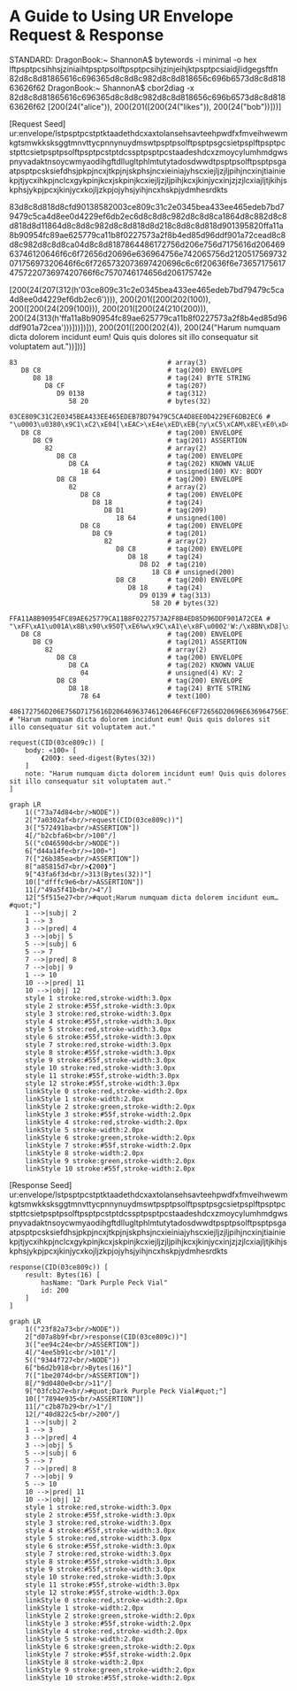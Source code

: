 # A Guide to Using UR Envelope Request & Response

STANDARD:
DragonBook:~ ShannonA$ bytewords -i minimal -o hex lftpsptpcsihhsjziniaihtpsptpsolftpsptpcsihjzinjeihjktpsptpcsiaidjlidgegsftfn
82d8c8d81865616c696365d8c8d8c982d8c8d818656c696b6573d8c8d81863626f62
DragonBook:~ ShannonA$ cbor2diag -x 82d8c8d81865616c696365d8c8d8c982d8c8d818656c696b6573d8c8d81863626f62
[200(24("alice")), 200(201([200(24("likes")), 200(24("bob"))]))]

[Request Seed]
ur:envelope/lstpsptpcstptktaadethdcxaxtolansehsavteehpwdfxfmveihwewmkgtsmwkksksggtmnvttycpnnynuydmswtpsptpsolftpsptpsgcsietpsplftpsptpcstpttcsietpsptpsolftpsptpcstptdcssptpsptpcstaadeshdcxzmoycylumhmdgwspnyvadaktnsoycwmyaodihgftdllugltphlmtutytadosdwwdtpsptpsolftpsptpsgaatpsptpcsksiefdhsjpkpjncxjtkpjnjskphsjncxieiniajyhscxiejljzjljpihjncxinjtiainiekpjtjycxihkpjnclcxgykpinjkcxjskpinjkcxiejljzjljpihjkcxjkinjycxinjzjzjlcxiajljtjkihjskphsjykpjpcxjkinjycxkojljzkpjojyhsjyihjncxhskpjydmhesrdkts

83d8c8d818d8cfd90138582003ce809c31c2e0345bea433ee465edeb7bd79479c5ca4d8ee0d4229ef6db2ec6d8c8d8c982d8c8d8ca1864d8c882d8c8d818d8d11864d8c8d8c982d8c8d818d8d218c8d8c8d818d901395820ffa11a8b90954fc89ae625779ca11b8f0227573a2f8b4ed85d96ddf901a72cead8c8d8c982d8c8d8ca04d8c8d8187864486172756d206e756d7175616d20646963746120646f6c6f72656d20696e636964756e742065756d212051756973207175697320646f6c6f7265732073697420696c6c6f20636f6e73657175617475722073697420766f6c7570746174656d206175742e

[200(24(207(312(h'03ce809c31c2e0345bea433ee465edeb7bd79479c5ca4d8ee0d4229ef6db2ec6')))), 
 200(201([200(202(100)), 200([200(24(209(100))), 200(201([200(24(210(200))), 200(24(313(h'ffa11a8b90954fc89ae625779ca11b8f0227573a2f8b4ed85d96ddf901a72cea')))]))])])),
200(201([200(202(4)), 200(24("Harum numquam dicta dolorem incidunt eum! Quis quis dolores sit illo consequatur sit voluptatem aut."))]))]

```
83                                      # array(3)
   D8 C8                                # tag(200) ENVELOPE
      D8 18                             # tag(24) BYTE STRING
         D8 CF                          # tag(207)
            D9 0138                     # tag(312)
               58 20                    # bytes(32)
                  03CE809C31C2E0345BEA433EE465EDEB7BD79479C5CA4D8EE0D4229EF6DB2EC6 # "\u0003\u0380\x9C1\xC2\xE04[\xEAC>\xE4e\xED\xEB{הy\xC5\xCAM\x8E\xE0\xD4\"\x9E\xF6\xDB.\xC6"
   D8 C8                                # tag(200) ENVELOPE
      D8 C9                             # tag(201) ASSERTION
         82                             # array(2)
            D8 C8                       # tag(200) ENVELOPE
               D8 CA                    # tag(202) KNOWN VALUE
                  18 64                 # unsigned(100) KV: BODY
            D8 C8                       # tag(200) ENVELOPE
               82                       # array(2)
                  D8 C8                 # tag(200) ENVELOPE
                     D8 18              # tag(24)
                        D8 D1           # tag(209)
                           18 64        # unsigned(100)
                  D8 C8                 # tag(200) ENVELOPE
                     D8 C9              # tag(201)
                        82              # array(2)
                           D8 C8        # tag(200) ENVELOPE
                              D8 18     # tag(24)
                                 D8 D2  # tag(210)
                                    18 C8 # unsigned(200)
                           D8 C8        # tag(200) ENVELOPE
                              D8 18     # tag(24)
                                 D9 0139 # tag(313)
                                    58 20 # bytes(32)
                                       FFA11A8B90954FC89AE625779CA11B8F0227573A2F8B4ED85D96DDF901A72CEA # "\xFF\xA1\u001A\x8B\x90\x95OȚ\xE6%w\x9C\xA1\e\x8F\u0002'W:/\x8BN\xD8]\x96\xDD\xF9\u0001\xA7,\xEA"
   D8 C8                                # tag(200) ENVELOPE
      D8 C9                             # tag(201) ASSERTION
         82                             # array(2)
            D8 C8                       # tag(200) ENVELOPE
               D8 CA                    # tag(202) KNOWN VALUE
                  04                    # unsigned(4) KV: 2
            D8 C8                       # tag(200) ENVELOPE
               D8 18                    # tag(24) BYTE STRING
                  78 64                 # text(100)
                     486172756D206E756D7175616D20646963746120646F6C6F72656D20696E636964756E742065756D212051756973207175697320646F6C6F7265732073697420696C6C6F20636F6E73657175617475722073697420766F6C7570746174656D206175742E # "Harum numquam dicta dolorem incidunt eum! Quis quis dolores sit illo consequatur sit voluptatem aut."
```

```
request(CID(03ce809c)) [
    body: «100» [
        ❰200❱: seed-digest(Bytes(32))
    ]
    note: "Harum numquam dicta dolorem incidunt eum! Quis quis dolores sit illo consequatur sit voluptatem aut."
]
```

```mermaid
graph LR
    1(("73a74d84<br/>NODE"))
    2["7a0302af<br/>request(CID(03ce809c))"]
    3(["572491ba<br/>ASSERTION"])
    4[/"b2cbfa6b<br/>100"/]
    5(("c046590d<br/>NODE"))
    6["d44a14fe<br/>«100»"]
    7(["26b385ea<br/>ASSERTION"])
    8["a85815d7<br/>❰200❱"]
    9["43fa6f3d<br/>313(Bytes(32))"]
    10(["dfffc9e6<br/>ASSERTION"])
    11[/"49a5f41b<br/>4"/]
    12["5f515e27<br/>#quot;Harum numquam dicta dolorem incidunt eum…#quot;"]
    1 -->|subj| 2
    1 --> 3
    3 -->|pred| 4
    3 -->|obj| 5
    5 -->|subj| 6
    5 --> 7
    7 -->|pred| 8
    7 -->|obj| 9
    1 --> 10
    10 -->|pred| 11
    10 -->|obj| 12
    style 1 stroke:red,stroke-width:3.0px
    style 2 stroke:#55f,stroke-width:3.0px
    style 3 stroke:red,stroke-width:3.0px
    style 4 stroke:#55f,stroke-width:3.0px
    style 5 stroke:red,stroke-width:3.0px
    style 6 stroke:#55f,stroke-width:3.0px
    style 7 stroke:red,stroke-width:3.0px
    style 8 stroke:#55f,stroke-width:3.0px
    style 9 stroke:#55f,stroke-width:3.0px
    style 10 stroke:red,stroke-width:3.0px
    style 11 stroke:#55f,stroke-width:3.0px
    style 12 stroke:#55f,stroke-width:3.0px
    linkStyle 0 stroke:red,stroke-width:2.0px
    linkStyle 1 stroke-width:2.0px
    linkStyle 2 stroke:green,stroke-width:2.0px
    linkStyle 3 stroke:#55f,stroke-width:2.0px
    linkStyle 4 stroke:red,stroke-width:2.0px
    linkStyle 5 stroke-width:2.0px
    linkStyle 6 stroke:green,stroke-width:2.0px
    linkStyle 7 stroke:#55f,stroke-width:2.0px
    linkStyle 8 stroke-width:2.0px
    linkStyle 9 stroke:green,stroke-width:2.0px
    linkStyle 10 stroke:#55f,stroke-width:2.0px
```



[Response Seed]
ur:envelope/lstpsptpcstptktaadethdcxaxtolansehsavteehpwdfxfmveihwewmkgtsmwkksksggtmnvttycpnnynuydmswtpsptpsolftpsptpsgcsietpsplftpsptpcstpttcsietpsptpsolftpsptpcstptdcssptpsptpcstaadeshdcxzmoycylumhmdgwspnyvadaktnsoycwmyaodihgftdllugltphlmtutytadosdwwdtpsptpsolftpsptpsgaatpsptpcsksiefdhsjpkpjncxjtkpjnjskphsjncxieiniajyhscxiejljzjljpihjncxinjtiainiekpjtjycxihkpjnclcxgykpinjkcxjskpinjkcxiejljzjljpihjkcxjkinjycxinjzjzjlcxiajljtjkihjskphsjykpjpcxjkinjycxkojljzkpjojyhsjyihjncxhskpjydmhesrdkts

```
response(CID(03ce809c)) [
    result: Bytes(16) [
        hasName: "Dark Purple Peck Vial"
        id: 200
    ]
]
```

```mermaid
graph LR
    1(("23f82a73<br/>NODE"))
    2["d07a8b9f<br/>response(CID(03ce809c))"]
    3(["ee94c24e<br/>ASSERTION"])
    4[/"4ee5b91c<br/>101"/]
    5(("9344f727<br/>NODE"))
    6["b6d2b918<br/>Bytes(16)"]
    7(["1be2074d<br/>ASSERTION"])
    8[/"9d0480e0<br/>11"/]
    9["03fcb27e<br/>#quot;Dark Purple Peck Vial#quot;"]
    10(["7894e935<br/>ASSERTION"])
    11[/"c2b87b29<br/>1"/]
    12[/"40d822c5<br/>200"/]
    1 -->|subj| 2
    1 --> 3
    3 -->|pred| 4
    3 -->|obj| 5
    5 -->|subj| 6
    5 --> 7
    7 -->|pred| 8
    7 -->|obj| 9
    5 --> 10
    10 -->|pred| 11
    10 -->|obj| 12
    style 1 stroke:red,stroke-width:3.0px
    style 2 stroke:#55f,stroke-width:3.0px
    style 3 stroke:red,stroke-width:3.0px
    style 4 stroke:#55f,stroke-width:3.0px
    style 5 stroke:red,stroke-width:3.0px
    style 6 stroke:#55f,stroke-width:3.0px
    style 7 stroke:red,stroke-width:3.0px
    style 8 stroke:#55f,stroke-width:3.0px
    style 9 stroke:#55f,stroke-width:3.0px
    style 10 stroke:red,stroke-width:3.0px
    style 11 stroke:#55f,stroke-width:3.0px
    style 12 stroke:#55f,stroke-width:3.0px
    linkStyle 0 stroke:red,stroke-width:2.0px
    linkStyle 1 stroke-width:2.0px
    linkStyle 2 stroke:green,stroke-width:2.0px
    linkStyle 3 stroke:#55f,stroke-width:2.0px
    linkStyle 4 stroke:red,stroke-width:2.0px
    linkStyle 5 stroke-width:2.0px
    linkStyle 6 stroke:green,stroke-width:2.0px
    linkStyle 7 stroke:#55f,stroke-width:2.0px
    linkStyle 8 stroke-width:2.0px
    linkStyle 9 stroke:green,stroke-width:2.0px
    linkStyle 10 stroke:#55f,stroke-width:2.0px
```
